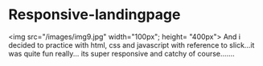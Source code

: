 # Responsive-landingpage

<img src="/images/img9.jpg" width="100px"; height= "400px">
And i decided to practice with html, css and javascript with reference to slick...it was quite fun really... its super responsive and catchy of course.......

